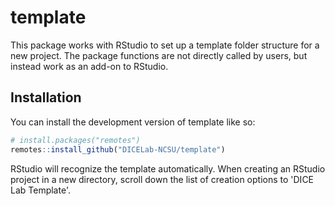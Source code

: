 # template

This package works with RStudio to set up a template folder structure for a new project. The 
package functions are not directly called by users, but instead work as an add-on to RStudio.

## Installation

You can install the development version of template like so:

``` r
# install.packages("remotes")
remotes::install_github("DICELab-NCSU/template")
```

RStudio will recognize the template automatically. When creating an RStudio project in a new 
directory, scroll down the list of creation options to 'DICE Lab Template'.
